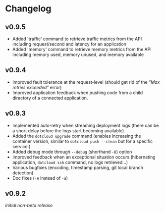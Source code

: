 Changelog
=========

v0.9.5
------

- Added 'traffic' command to retrieve traffic metrics from the API including request/second and latency for an application
- Added 'memory' command to retrieve memory metrics from the API including memory used, memory unused, and memory available

v0.9.4
------

- Improved fault tolerance at the request-level (should get rid of the *"Max retries exceeded"* error)
- Improved application feedback when pushing code from a child directory of a connected application.

v0.9.3
------

- Implemented auto-retry when streaming deployment logs (there can be a short delay before the logs start becoming available)
- Added the `dotcloud upgrade` command (enables increasing the container version, similar to `dotcloud push --clean` but for a specific service.)
- Added debug mode through `--debug` (shorthand `-D`) option
- Improved feedback when an exceptional situation occurs (hibernating application, `dotcloud ssh` command, no logs retrieved...)
- Various bugfixes (encoding, timestamp parsing, git local branch detection)
- Doc fixes (`-A` instead of `-a`)

v0.9.2
------

*Initial non-beta release*
